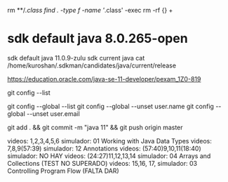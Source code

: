 rm **/*.class
find . -type f -name '*.class' -exec rm -rf {} +


# sdk default java 8.0.265-open
sdk default java 11.0.9-zulu
sdk current java
cat /home/kuroshan/.sdkman/candidates/java/current/release 



https://education.oracle.com/java-se-11-developer/pexam_1Z0-819

git config --list

git config --global --list
git config --global --unset user.name
git config --global --unset user.email

git add . && git commit -m "java 11" && git push origin master

videos: 1,2,3,4,5,6
simulador: 01 Working with Java Data Types
videos: 7,8,9(57:39)
simulador: 12 Annotations
videos: (57:40)9,10,11(18:40)
simulador: NO HAY
videos: (24:27)11,12,13,14
simulador: 04 Arrays and Collections (TEST NO SUPERADO)
videos: 15,16, 17,
simulador: 03 Controlling Program Flow (FALTA DAR)
